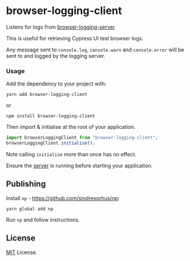 # browser-logging-client

Listens for logs from [browser-logging-server](https://www.npmjs.com/package/browser-logging-server).

This is useful for retrieving Cypress UI test browser logs.

Any message sent to `console.log`, `console.warn` and `console.error` will be sent to and logged by the logging server.

### Usage

Add the dependency to your project with:

```
yarn add browser-logging-client
```

or

```
npm install browser-logging-client
```

Then import & initialise at the root of your application.

```js
import browserLoggingClient from "browser-logging-client";
browserLoggingClient.initialise();
```

Note calling `initialise` more than once has no effect.

Ensure the [server](https://www.npmjs.com/package/browser-logging-server) is running before starting your application.

## Publishing

Install `np` - https://github.com/sindresorhus/np:

```
yarn global add np
```

Run `np` and follow instructions.

## License

[MIT](https://opensource.org/licenses/MIT) License.
